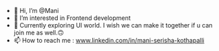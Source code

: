 - 👋 Hi, I’m @Mani
- 👀 I’m interested in Frontend development
- 🌱 Currently exploring UI world. I wish we can make it together if u can join me as well.🙃
- 📫 How to reach me : www.linkedin.com/in/mani-serisha-kothapalli

<!---
ManiSerishaKothapalli/ManiSerishaKothapalli is a ✨ special ✨ repository because its `README.md` (this file) appears on your GitHub profile.
You can click the Preview link to take a look at your changes.
--->
